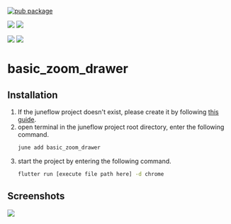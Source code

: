 [![pub package](https://img.shields.io/pub/v/basic_zoom_drawer.svg)](https://pub.dartlang.org/packages/basic_zoom_drawer)

[![](https://img.shields.io/badge/Module-Hub-007bff?style=for-the-badge&logo=flutter)](https://module.juneflow.org/)
[![](https://img.shields.io/badge/View-Hub-007bff?style=for-the-badge&logo=flutter)](https://view.juneflow.org/)

[![](https://img.shields.io/badge/DISCORD-JOIN%20SERVER-5663F7?style=for-the-badge&logo=discord&logoColor=white)](https://discord.gg/zXXHvAXCug)
[![](https://img.shields.io/badge/KakaoTalk-Join%20Room-FEE500?style=for-the-badge&logo=kakao)](https://open.kakao.com/o/gEwrffbg)
# basic_zoom_drawer

##  Installation
1. If the juneflow project doesn't exist, please create it by following [this guide](https://doc.juneflow.org/).
2. open terminal in the juneflow project root directory, enter the following command.
    ```bash
    june add basic_zoom_drawer
    ```
3. start the project by entering the following command.
    ```bash
    flutter run [execute file path here] -d chrome
    ```

## Screenshots
![](https://github.com/juneview-songdo/basic_zoom_drawer/assets/21379657/65ef4476-a28f-4c76-92d3-bd78f1416b88)


